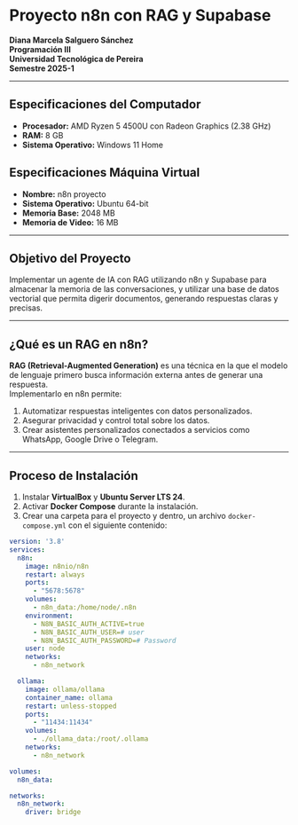 # Proyecto n8n con RAG y Supabase

**Diana Marcela Salguero Sánchez**  
**Programación III**  
**Universidad Tecnológica de Pereira**  
**Semestre 2025-1**

---

## Especificaciones del Computador

- **Procesador:** AMD Ryzen 5 4500U con Radeon Graphics (2.38 GHz)  
- **RAM:** 8 GB  
- **Sistema Operativo:** Windows 11 Home  

## Especificaciones Máquina Virtual

- **Nombre:** n8n proyecto  
- **Sistema Operativo:** Ubuntu 64-bit  
- **Memoria Base:** 2048 MB  
- **Memoria de Video:** 16 MB  

---

## Objetivo del Proyecto

Implementar un agente de IA con RAG utilizando n8n y Supabase para almacenar la memoria de las conversaciones, y utilizar una base de datos vectorial que permita digerir documentos, generando respuestas claras y precisas.

---

## ¿Qué es un RAG en n8n?

**RAG (Retrieval-Augmented Generation)** es una técnica en la que el modelo de lenguaje primero busca información externa antes de generar una respuesta.  
Implementarlo en n8n permite:

1. Automatizar respuestas inteligentes con datos personalizados.  
2. Asegurar privacidad y control total sobre los datos.  
3. Crear asistentes personalizados conectados a servicios como WhatsApp, Google Drive o Telegram.

---

## Proceso de Instalación

1. Instalar **VirtualBox** y **Ubuntu Server LTS 24**.  
2. Activar **Docker Compose** durante la instalación.  
3. Crear una carpeta para el proyecto y dentro, un archivo `docker-compose.yml` con el siguiente contenido:

```yaml
version: '3.8'
services:
  n8n:
    image: n8nio/n8n
    restart: always
    ports:
      - "5678:5678"
    volumes:
      - n8n_data:/home/node/.n8n
    environment:
      - N8N_BASIC_AUTH_ACTIVE=true
      - N8N_BASIC_AUTH_USER=# user
      - N8N_BASIC_AUTH_PASSWORD=# Password
    user: node
    networks:
      - n8n_network

  ollama:
    image: ollama/ollama
    container_name: ollama
    restart: unless-stopped
    ports:
      - "11434:11434"
    volumes:
      - ./ollama_data:/root/.ollama
    networks:
      - n8n_network

volumes:
  n8n_data:

networks:
  n8n_network:
    driver: bridge
